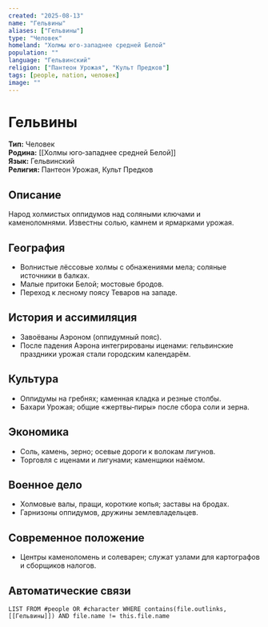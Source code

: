 ```yaml
---
created: "2025-08-13"
name: "Гельвины"
aliases: ["Гельвины"]
type: "Человек"
homeland: "Холмы юго‑западнее средней Белой"
population: ""
language: "Гельвинский"
religion: ["Пантеон Урожая", "Культ Предков"]
tags: [people, nation, человек]
image: ""
---
```

# Гельвины

**Тип:** Человек  
**Родина:** [[Холмы юго‑западнее средней Белой]]  
**Язык:** Гельвинский  
**Религия:** Пантеон Урожая, Культ Предков  

## Описание
Народ холмистых оппидумов над соляными ключами и каменоломнями. Известны солью, камнем и ярмарками урожая.

## География
- Волнистые лёссовые холмы с обнажениями мела; соляные источники в балках.  
- Малые притоки Белой; мостовые бродов.  
- Переход к лесному поясу Теваров на западе.

## История и ассимиляция
- Завоёваны Аэроном (оппидумный пояс).  
- После падения Аэрона интегрированы иценами: гельвинские праздники урожая стали городским календарём.

## Культура
- Оппидумы на гребнях; каменная кладка и резные столбы.  
- Бахари Урожая; общие «жертвы‑пиры» после сбора соли и зерна.

## Экономика
- Соль, камень, зерно; осевые дороги к волокам лигунов.  
- Торговля с иценами и лигунами; каменщики наёмом.

## Военное дело
- Холмовые валы, пращи, короткие копья; заставы на бродах.  
- Гарнизоны оппидумов, дружины землевладельцев.

## Современное положение
- Центры каменоломень и солеварен; служат узлами для картографов и сборщиков налогов.

## Автоматические связи
```dataview
LIST FROM #people OR #character WHERE contains(file.outlinks, [[Гельвины]]) AND file.name != this.file.name
```

